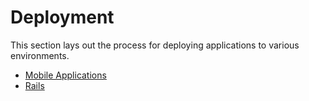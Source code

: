 # Deployment

This section lays out the process for deploying applications to various
environments.

* [Mobile Applications](/deployment/mobile_apps)
* [Rails](/deployment/rails)
